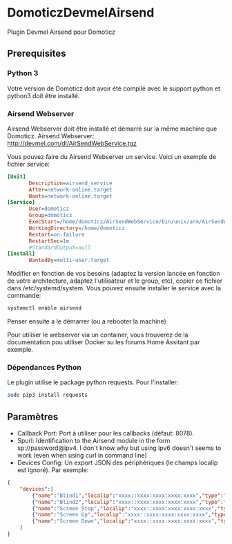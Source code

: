 # DomoticzDevmelAirsend
Plugin Devmel Airsend pour Domoticz

## Prerequisites
### Python 3
Votre version de Domoticz doit avoir été compilé avec le support python et python3 doit être installé.

### Airsend Webserver
Airsend Webserver doit être installé et démarré sur la même machine que Domoticz.
Airsend Webserver: http://devmel.com/dl/AirSendWebService.tgz

Vous pouvez faire du Airsend Webserver un service.
Voici un exemple de fichier service:

```ini
[Unit]
       Description=airsend_service
       After=network-online.target
       Wants=network-online.target
[Service]
       User=domoticz
       Group=domoticz
       ExecStart=/home/domoticz/AirSendWebService/bin/unix/arm/AirSendWebService
       WorkingDirectory=/home/domoticz
       Restart=on-failure
       RestartSec=1m
       #StandardOutput=null
[Install]
       WantedBy=multi-user.target
```
Modifier en fonction de vos besoins (adaptez la version lancée en fonction de votre architecture, adaptez l'utilisateur et le group, etc), copier ce fichier dans /etc/systemd/system. Vous pouvez ensuite installer le service avec la commande:
```bash
systemctl enable airsend
```
Penser ensuite a le démarrer (ou a rebooter la machine)

Pour utiliser le webserver via un container, vous trouverez de la documentation pou utiliser Docker su les forums Home Assitant par exemple.

### Dépendances Python
Le plugin utilise le package python requests. Pour l'installer:
```bash
sudo pip3 install requests
```

## Paramètres
 * Callback Port: Port à utiliser pour les callbacks (défaut: 8078).
 * Spurl: Identification to the Airsend module in the form sp://password@ipv4. I don't know why but using ipv6 doesn't seems to work (even when using curl in command line)
 * Devices Config: Un export JSON des périphériques (le champs localip est ignoré).
				Par exemple:
```json
{
    "devices":[
        {"name":"Blind1","localip":"xxxx::xxxx:xxxx:xxxx:xxxx","type":"4098","pid":"13920","addr":"1234567"},
        {"name":"Blind2","localip":"xxxx::xxxx:xxxx:xxxx:xxxx","type":"4098","pid":"26848","addr":"7654321"},
        {"name":"Screen Stop","localip":"xxxx::xxxx:xxxx:xxxx:xxxx","type":"4096","opt":"18","pid":"801","addr":"01234"},
        {"name":"Screen Up","localip":"xxxx::xxxx:xxxx:xxxx:xxxx","type":"4096","opt":"17","pid":"801","addr":"01234"},
        {"name":"Screen Down","localip":"xxxx::xxxx:xxxx:xxxx:xxxx","type":"4096","opt":"20","pid":"801","addr":"01234"}
    ]
}
```
